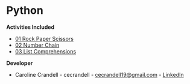 # Python

**Activities Included**

- [01 Rock Paper Scissors](/Code%20Samples/Python/01%20Rock%20Paper%20Scissors)
- [02 Number Chain](/Code%20Samples/Python/02%20Number%20Chain)
- [03 List Comprehensions](/Code%20Samples/Python/03%20List%20Comprehensions)

**Developer**

- Caroline Crandell - cecrandell - cecrandell19@gmail.com - [LinkedIn](https://www.linkedin.com/in/carolinecrandell/)
